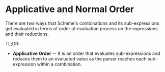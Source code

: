 # Applicative and Normal Order

There are two ways that Scheme's combinations and its sub-expressions
get evaluated in terms of order of evaluation process
on the expressions and their reductions.

TL;DR:
- **Applicative Order** -- It is an order that
  evaluates sub-expressions and reduces them to an
  evaluated value as the parser reaches each
  sub-expression within a combination.

